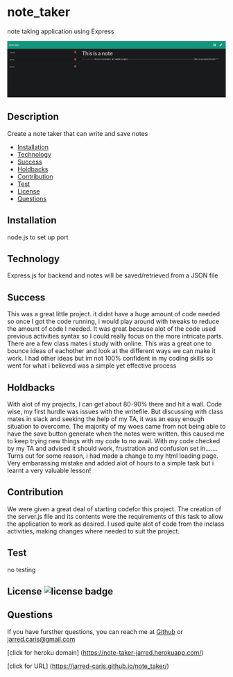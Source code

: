 # note_taker
note taking application using Express

![Note Taker](Assets/notetaker.PNG)

  ## Description
  Create a note taker that can write and save notes

  * [Installation](#installation)
  * [Technology](#technology)
  * [Success](#success)
  * [Holdbacks](#holdbacks)
  * [Contribution](#contribution)
  * [Test](#test)
  * [License](#license)
  * [Questions](#questions)
  

## Installation
node.js to set up port 

## Technology
Express.js for backend and notes will be saved/retrieved from a JSON file

## Success
This was a great little project. it didnt have a huge amount of code needed so once I got the code running, i would play around with tweaks to reduce the amount of code I needed. It was great because alot of the code used previous activities syntax so I could really focus on the more intricate parts. 
There are a few class mates i study with online. This was a great one to bounce ideas of eachother and look at the different ways we can make it work. I had other ideas but im not 100% confident in my coding skills so went for what i believed was a simple yet effective process 

## Holdbacks
With alot of my projects, I can get about 80-90% there and hit a wall. Code wise, my first hurdle was issues with the writefile. But discussing with class mates in slack and seeking the help of my TA, it was an easy enough situation to overcome. 
The majority of my woes came from not being able to have the save button generate when the notes were written. this caused me to keep trying new things with my code to no avail. 
With my code checked by my TA and advised it should work, frustration and confusion set in....... Turns out for some reason, i had made a change to my html loading page. Very embarassing mistake and added alot of hours to a simple task but i learnt a very valuable lesson!


## Contribution
We were given a great deal of starting codefor this project. The creation of the server.js file and its contents were the requirements of this task to allow the application to work as desired. I used quite alot of code from the inclass activities, making changes where needed to suit the project.

## Test
no testing 

## License ![license badge](https://img.shields.io/badge/License-MIT-<COLOR>)




## Questions
If you have fursther questions, you can reach me at
[Github](https://github.com/Jarred-Caris)
or
jarred.caris@gmail.com

[click for heroku domain] (https://note-taker-jarred.herokuapp.com/)


[click for URL] (https://jarred-caris.github.io/note_taker/)